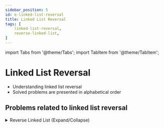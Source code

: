 ```yaml
---
sidebar_position: 5 
id: e-linked-list-reversal 
title: Linked List Reversal
tags: [
    linked-list-reversal,
    reverse-linked-list,
]
---
```


import Tabs from '@theme/Tabs';
import TabItem from '@theme/TabItem';

# Linked List Reversal

- Understanding linked list reversal 
- Solved problems are presented in alphabetical order

## Problems related to linked list reversal

<details> 
<summary> Reverse Linked List (Expand/Collapse) </summary> 

### [↗ See LeetCode Problem #206](https://leetcode.com/problems/reverse-linked-list/)

<Tabs>
<TabItem value="java" label="Java">

```java showLineNumbers
/**
 * Definition for singly-linked list.
 * public class ListNode {
 *     int val;
 *     ListNode next;
 *     ListNode() {}
 *     ListNode(int val) { this.val = val; }
 *     ListNode(int val, ListNode next) { this.val = val; this.next = next; }
 * }
 */

class ListNode {
    int data;
    ListNode next;

    ListNode(int data) {
        this.data = data;
        this.next = null;
    }
}

//class LinkedList {
//
//
//
//}

class Solution {

//    static ListNode reverseList(ListNode head) {
    static int reverseList(ListNode head) {

        ListNode prev = null;

        while (head != null) {
            ListNode next = head.next;
            head.next = prev;
            prev = head;
            head = next;
        }

//        return prev;
        return prev.data;
    }

    static int countNodes (ListNode head) {

        int count = 1;
        ListNode current = head;

        while (current.next != null){

            current = current.next;
            count++;

        }

        return count;
    }

    public static void main(String[] args) {

        int[] headArray = {1,2,3,4,5};

        ListNode head = new ListNode(headArray[0]);
        ListNode current = head;

        for (int i = 1; i < headArray.length; i++) {

            ListNode node = new ListNode(headArray[i]);
            current.next = node;
            current = node;

        }

//        ListNode nodeA = new ListNode(1);
//        ListNode nodeB = new ListNode(2);
//        ListNode nodeC = new ListNode(3);
//        ListNode nodeD = new ListNode(4);
//        ListNode nodeE = new ListNode(5);
//
//        nodeA.next = nodeB;
//        nodeB.next = nodeC;
//        nodeC.next = nodeD;
//        nodeD.next = nodeE;

        System.out.println(countNodes(head));
        System.out.println(reverseList(head));

//        System.out.println();
//        System.out.println(countNodes(nodeA));
//        System.out.println(reverseList(nodeA));

    }
}
```

</TabItem>
</Tabs>

</details>